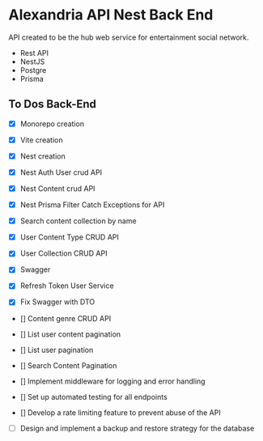 # Alexandria API Nest Back End

API created to be the hub web service for entertainment social network.

- Rest API
- NestJS
- Postgre
- Prisma

## To Dos Back-End

- [x] Monorepo creation

- [x] Vite creation

- [x] Nest creation

- [x] Nest Auth User crud API

- [x] Nest Content crud API

- [x] Nest Prisma Filter Catch Exceptions for API

- [x] Search content collection by name

- [x] User Content Type CRUD API

- [x] User Collection CRUD API

- [x] Swagger

- [x] Refresh Token User Service

- [x] Fix Swagger with DTO

- [] Content genre CRUD API

- [] List user content pagination

- [] List user pagination

- [] Search Content Pagination

- [] Implement middleware for logging and error handling

- [] Set up automated testing for all endpoints

- [] Develop a rate limiting feature to prevent abuse of the API

- [ ] Design and implement a backup and restore strategy for the database
